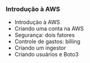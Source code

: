 


### Introdução à AWS

 * Introdução à AWS
 * Criando uma conta na AWS
 * Segurança: dois fatores 
 * Controle de gastos: billing
 * Criando um ingestor
 * Criando usuários e Boto3 

